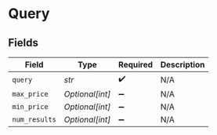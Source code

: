 # Query


## Fields

| Field              | Type               | Required           | Description        |
| ------------------ | ------------------ | ------------------ | ------------------ |
| `query`            | *str*              | :heavy_check_mark: | N/A                |
| `max_price`        | *Optional[int]*    | :heavy_minus_sign: | N/A                |
| `min_price`        | *Optional[int]*    | :heavy_minus_sign: | N/A                |
| `num_results`      | *Optional[int]*    | :heavy_minus_sign: | N/A                |